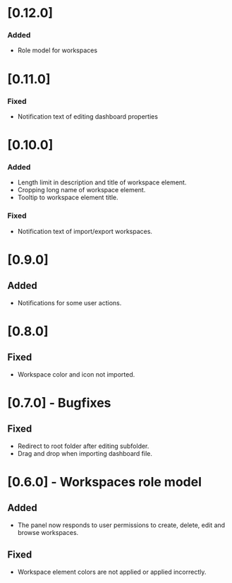 # [0.12.0]

### Added

- Role model for workspaces

# [0.11.0]

### Fixed

- Notification text of editing dashboard properties

# [0.10.0]

### Added

- Length limit in description and title of workspace element.
- Cropping long name of workspace element.
- Tooltip to workspace element title.

### Fixed

- Notification text of import/export workspaces.

# [0.9.0]

## Added

- Notifications for some user actions.

# [0.8.0]

## Fixed

- Workspace color and icon not imported.

# [0.7.0] - Bugfixes

## Fixed

- Redirect to root folder after editing subfolder.
- Drag and drop when importing dashboard file.

# [0.6.0] - Workspaces role model

## Added

- The panel now responds to user permissions to create, delete, edit and browse workspaces.

## Fixed

- Workspace element colors are not applied or applied incorrectly.
